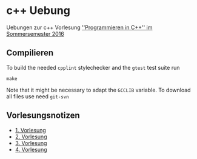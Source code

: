 # c++ Uebung
Uebungen zur c++ Vorlesung [''Programmieren in C++'' im Sommersemester 2016](https://ad-wiki.informatik.uni-freiburg.de/teaching/ProgrammierenCplusplusSS2016)

## Compilieren
To build the needed `cpplint` stylechecker and the `gtest` test suite run
```
make
```
Note that it might be necessary to adapt the `GCCLIB` variable. To download all files use need `git-svn`

## Vorlesungsnotizen
* [1. Vorlesung](lectures/l1.md)
* [2. Vorlesung](lectures/l2.md)
* [3. Vorlesung](lectures/l3.md)
* [4. Vorlesung](lectures/l4.md)
